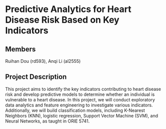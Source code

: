 # Predictive Analytics for Heart Disease Risk Based on Key Indicators

## Members
Ruihan Dou (rd593), Anqi Li (al2555)

## Project Description
This project aims to identify the key indicators contributing to heart disease risk and develop predictive models to determine whether an individual is vulnerable to a heart disease. In this project, we will conduct exploratory data analytics and feature engineering to investigate various indicators. Additionally, we will build classification models, including K-Nearest Neighbors (KNN), logistic regression, Support Vector Machine (SVM), and Neural Networks, as taught in ORIE 5741.
